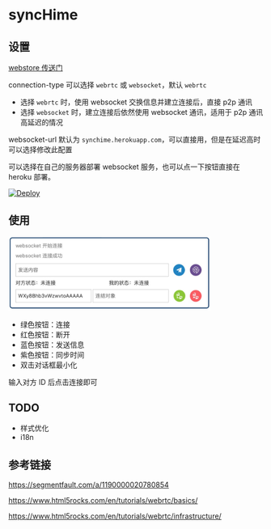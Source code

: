 # syncHime

## 设置

[webstore 传送门](https://chrome.google.com/webstore/detail/synchime/emjmcfhchipmaflddbmkoojhecpfpjmo)

connection-type 可以选择 `webrtc` 或 `websocket`，默认 `webrtc`

- 选择 `webrtc` 时，使用 websocket 交换信息并建立连接后，直接 p2p 通讯
- 选择 `websocket` 时，建立连接后依然使用 websocket 通讯，适用于 p2p 通讯高延迟的情况

websocket-url 默认为 `synchime.herokuapp.com`，可以直接用，但是在延迟高时可以选择修改此配置

可以选择在自己的服务器部署 websocket 服务，也可以点一下按钮直接在 heroku 部署。

[![Deploy](https://www.herokucdn.com/deploy/button.svg)](https://heroku.com/deploy?template=https://github.com/ssshooter/syncHime/tree/master)

## 使用

<img src="screenshot.png" width="400" />

- 绿色按钮：连接
- 红色按钮：断开
- 蓝色按钮：发送信息
- 紫色按钮：同步时间
- 双击对话框最小化

输入对方 ID 后点击连接即可

## TODO

- 样式优化
- i18n

## 参考链接

https://segmentfault.com/a/1190000020780854

https://www.html5rocks.com/en/tutorials/webrtc/basics/

https://www.html5rocks.com/en/tutorials/webrtc/infrastructure/